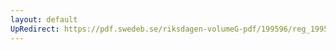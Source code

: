 ```yaml
---
layout: default
UpRedirect: https://pdf.swedeb.se/riksdagen-volumeG-pdf/199596/reg_199596/reg_199596_0177.pdf
---
```

